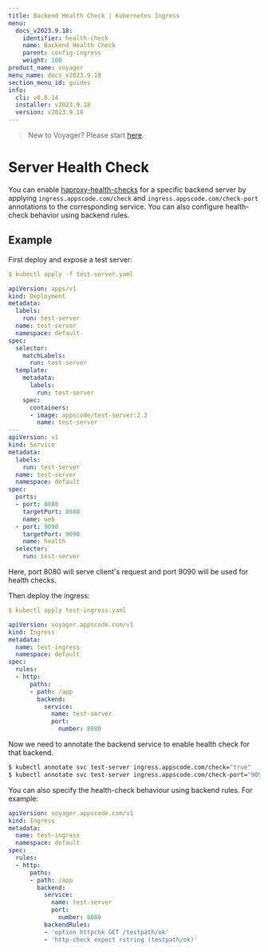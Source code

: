 ```yaml
---
title: Backend Health Check | Kubernetes Ingress
menu:
  docs_v2023.9.18:
    identifier: health-check
    name: Backend Health Check
    parent: config-ingress
    weight: 100
product_name: voyager
menu_name: docs_v2023.9.18
section_menu_id: guides
info:
  cli: v0.0.14
  installer: v2023.9.18
  version: v2023.9.18
---
```


> New to Voyager? Please start [here](/docs/v2023.9.18/concepts/overview).

# Server Health Check

You can enable [haproxy-health-checks](https://www.haproxy.com/documentation/aloha/7-0/traffic-management/lb-layer7/health-checks/) for a specific backend server by applying `ingress.appscode.com/check` and `ingress.appscode.com/check-port` annotations to the corresponding service. You can also configure health-check behavior using backend rules.

## Example

First deploy and expose a test server:

```yaml
$ kubectl apply -f test-server.yaml

apiVersion: apps/v1
kind: Deployment
metadata:
  labels:
    run: test-server
  name: test-server
  namespace: default
spec:
  selector:
    matchLabels:
      run: test-server
  template:
    metadata:
      labels:
        run: test-server
    spec:
      containers:
      - image: appscode/test-server:2.2
        name: test-server
---
apiVersion: v1
kind: Service
metadata:
  labels:
    run: test-server
  name: test-server
  namespace: default
spec:
  ports:
  - port: 8080
    targetPort: 8080
    name: web
  - port: 9090
    targetPort: 9090
    name: health
  selector:
    run: test-server
```

Here, port 8080 will serve client's request and port 9090 will be used for health checks.

Then deploy the ingress:

```yaml
$ kubectl apply test-ingress.yaml

apiVersion: voyager.appscode.com/v1
kind: Ingress
metadata:
  name: test-ingress
  namespace: default
spec:
  rules:
  - http:
      paths:
      - path: /app
        backend:
          service:
            name: test-server
            port:
              number: 8080
```

Now we need to annotate the backend service to enable health check for that backend.

```bash
$ kubectl annotate svc test-server ingress.appscode.com/check="true"
$ kubectl annotate svc test-server ingress.appscode.com/check-port="9090"
```

You can also specify the health-check behaviour using backend rules. For example:

```yaml
apiVersion: voyager.appscode.com/v1
kind: Ingress
metadata:
  name: test-ingress
  namespace: default
spec:
  rules:
  - http:
      paths:
      - path: /app
        backend:
          service:
            name: test-server
            port:
              number: 8080
          backendRules:
          - 'option httpchk GET /testpath/ok'
          - 'http-check expect rstring (testpath/ok)'
```

